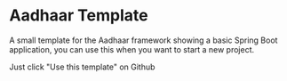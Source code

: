 # Aadhaar Template

A small template for the Aadhaar framework showing a basic Spring Boot application, you can use this when you want to start a new project.

Just click "Use this template" on Github

